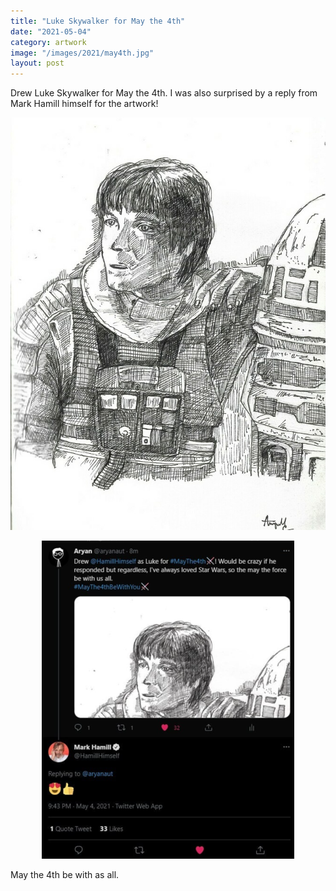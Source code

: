 ```yaml
---
title: "Luke Skywalker for May the 4th"
date: "2021-05-04"
category: artwork
image: "/images/2021/may4th.jpg"
layout: post
---
```


Drew Luke Skywalker for May the 4th. I was also surprised by a reply from Mark Hamill himself for the artwork!

<p align="center">
<span class="image fit"><img src='/images/2021/may4th.png'></span>
</p>

<p align="center">
<span class="image fit"><img src='/images/2021/hamill.png'></span>
</p>

May the 4th be with as all.
